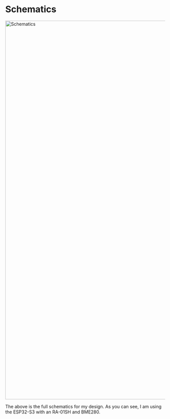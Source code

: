 # Schematics

<img width="1196" alt="Schematics" src="https://github.com/user-attachments/assets/e08962a6-5459-44dc-bd96-aba36588dc4c">

The above is the full schematics for my design. As you can see, I am using the ESP32-S3 with an RA-01SH and BME280.